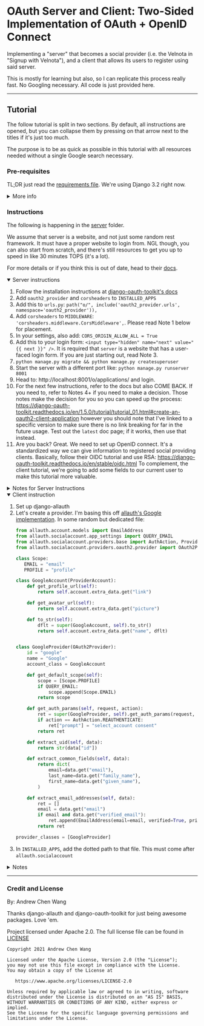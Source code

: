 # OAuth Server and Client: Two-Sided Implementation of OAuth + OpenID Connect

Implementing a "server" that becomes a social provider
(i.e. the Velnota in "Signup with Velnota"),
and a client that allows its users to register using
said server.

This is mostly for learning but also, so I can replicate
this process really fast. No Googling necessary. All code
is just provided here.

---
## Tutorial

The follow tutorial is split in two sections.
By default, all instructions are opened, but you
can collapse them by pressing on that arrow next
to the titles if it's just too much.

The purpose is to be as quick as possible in this tutorial with
all resources needed without a single Google search necessary.

### Pre-requisites

TL;DR just read the [requirements file](./requirements.txt).
We're using Django 3.2 right now.

<details>
<summary>More info</summary>
Your server needs django-oauth-toolkit and django-cors-headers.
Your "client" needs django-allauth (recommended since they have a base
class. Also, I've been using cookiecutter-django like a drug
addict, so no surprises here).

Besides requirements, you'll also probably want a website already working
ish. For example, a registration page would be helpful for server.
</details>

### Instructions

The following is happening in the [server](./server) folder.

We assume that server is a website, and not just some random
rest framework. It must have a proper website to login from.
NGL though, you can also start from scratch, and there's still
resources to get you up to speed in like 30 minutes TOPS (it's a lot).

For more details or if you think this is out of date, head to their
[docs](https://django-oauth-toolkit.readthedocs.io/en/latest/tutorial/tutorial_01.html).

<details open>
<summary>Server instructions</summary>

1. Follow the installation instructions at
   [django-oauth-toolkit's docs](https://django-oauth-toolkit.readthedocs.io/en/latest/install.html)
1. Add `oauth2_provider` and `corsheaders` to `INSTALLED_APPS`
1. Add this to `urls.py`: `path("o/", include('oauth2_provider.urls', namespace='oauth2_provider')),`
1. Add `corsheaders` to `MIDDLEWARE`: `'corsheaders.middleware.CorsMiddleware',`.
   Please read Note 1 below for placement.
1. In your settings, also add: `CORS_ORIGIN_ALLOW_ALL = True`
1. Add this to your login form: `<input type="hidden" name="next" value="{{ next }}" />`.
   It is required that `server` is a website that has a user-faced login form.
   If you are just starting out, read Note 3.
1. `python manage.py migrate && python manage.py createsuperuser`
1. Start the server with a different port like: `python manage.py runserver 8001`
1. Head to: http://localhost:8001/o/applications/ and login.
1. For the next few instructions, refer to the docs but also COME BACK.
   If you need to, refer to Notes 4+ if you need to make a decision.
   Those notes make the decision for you so you can speed up the process:
   https://django-oauth-toolkit.readthedocs.io/en/1.5.0/tutorial/tutorial_01.html#create-an-oauth2-client-application
   however you should note that I've linked to a specific version to make sure
   there is no link breaking for far in the future usage.
   Test out the `latest` doc page; if it works, then use that instead.
1. Are you back? Great. We need to set up OpenID connect. It's a standardized
   way we can give information to registered social providing clients.
   Basically, follow their OIDC tutorial and use RSA:
   https://django-oauth-toolkit.readthedocs.io/en/stable/oidc.html
   To complement, the client tutorial, we're going to add some fields
   to our current user to make this tutorial more valuable.

<details>
<summary>Notes for Server Instructions</summary>

1. CorsMiddleware should be placed as high as possible, especially before any
   middleware that can generate responses such as Django’s CommonMiddleware or
   Whitenoise’s WhiteNoiseMiddleware. If it is not before, it will not be able to
   add the CORS headers to these responses. For example:
   ```python
   MIDDLEWARE = [
       'django.middleware.security.SecurityMiddleware',
       'corsheaders.middleware.CorsMiddleware',
       'django.contrib.sessions.middleware.SessionMiddleware',
        ...]
   ```
1. Why did I basically write the exact same instructions as the tutorial?
   Well they wanted to use django-cors-middleware and not django-cors-headers.
   Things go unmaintained all the time, but the middleware version is just
   shut down completely, and the django-oauth-toolkit docs aren't up to date
   with that info.
1. You can also just do the following (credit goes to
   [SIBTC](https://simpleisbetterthancomplex.com/tutorial/2016/06/27/how-to-use-djangos-built-in-login-system.html)):
   1. Go to urls.py and add:
   ```python
   from django.urls import path
   from django.contrib.auth.views import LoginView, LogoutView
   urlpatterns = [
    ...,
    path("accounts/login/", LoginView.as_view(), name='login'),
    path("accounts/logout/", LogoutView.as_view(), name='logout'),
    ...
   ]
   ```
   1. The following three steps is if you just don't have login
      setup yet. Add this homepage to `urls.py`:
      ```python
      from django.urls import path
      from django.views.generic import TemplateView
      urlpatterns = [
        ...,
        path("",
            TemplateView.as_view(template_name="base.html"),
            name="home"
        ),
        ...,
      ]
      ```
   1. Add `LOGIN_REDIRECT_URL = 'home'` to your settings.
   1. Create a template folder and add that to `TEMPLATES` variable
      in settings. Then create `base.html` in that template dir. It
      can be as simple as:
      ```html
      <!DOCTYPE html>
      <html lang="en">
      <head>
          <meta charset="UTF-8">
          <title>Title</title>
      </head>
      <body>
      {% block content %}{% endblock content %}
      </body>
      </html>
      ```
   1. Then create a template at `registration/login.html`:
   ```html
   <!-- If you don't have base.html, then
   you can make a random <body></body> tag instead
   and stick a random thing in. Remember to go to
   settings.py and add your templates dir to `TEMPLATES`
   -->
   {% extends 'base.html' %}
   {% block title %}Login{% endblock %}
   {% block content %}
   <h2>Login</h2>
   <form method="post">
     {% csrf_token %}
     {{ form.as_p }}
     <input type="hidden" name="next" value="{{ next }}" />
     <button type="submit">Login</button>
   </form>
   {% endblock %}
   ```
1. Choose RS256 when registering. It allows for people to
   verify via public key.

</details>
<!-- End of server instructions -->
</details>

<details open>
<summary>Client instruction</summary>

1. Set up django-allauth
1. Let's create a provider. I'm basing this off
   [allauth's Google implementation](https://github.com/pennersr/django-allauth/blob/80e07a25803baea4e603251254c7d07ef2ad5bb5/allauth/socialaccount/providers/google/provider.py).
   In some random but dedicated file:
   ```python
   from allauth.account.models import EmailAddress
   from allauth.socialaccount.app_settings import QUERY_EMAIL
   from allauth.socialaccount.providers.base import AuthAction, ProviderAccount
   from allauth.socialaccount.providers.oauth2.provider import OAuth2Provider

   class Scope:
      EMAIL = "email"
      PROFILE = "profile"

   class GoogleAccount(ProviderAccount):
       def get_profile_url(self):
           return self.account.extra_data.get("link")

       def get_avatar_url(self):
           return self.account.extra_data.get("picture")

       def to_str(self):
           dflt = super(GoogleAccount, self).to_str()
           return self.account.extra_data.get("name", dflt)


   class GoogleProvider(OAuth2Provider):
       id = "google"
       name = "Google"
       account_class = GoogleAccount

       def get_default_scope(self):
           scope = [Scope.PROFILE]
           if QUERY_EMAIL:
               scope.append(Scope.EMAIL)
           return scope

       def get_auth_params(self, request, action):
           ret = super(GoogleProvider, self).get_auth_params(request, action)
           if action == AuthAction.REAUTHENTICATE:
               ret["prompt"] = "select_account consent"
           return ret

       def extract_uid(self, data):
           return str(data["id"])

       def extract_common_fields(self, data):
           return dict(
               email=data.get("email"),
               last_name=data.get("family_name"),
               first_name=data.get("given_name"),
           )

       def extract_email_addresses(self, data):
           ret = []
           email = data.get("email")
           if email and data.get("verified_email"):
               ret.append(EmailAddress(email=email, verified=True, primary=True))
           return ret

   provider_classes = [GoogleProvider]
   ```
1. In `INSTALLED_APPS`, add the dotted path to that file.
   This must come after `allauth.socialaccount`

<details>
<summary>Notes</summary>

1.

</details>
<!-- End of client instructions -->
</details>

---
### Credit and License

By: Andrew Chen Wang

Thanks django-allauth and django-oauth-toolkit for just being
awesome packages. Love 'em.

Project licensed under Apache 2.0. The full license file can
be found in [LICENSE](./LICENSE)

```text
Copyright 2021 Andrew Chen Wang

Licensed under the Apache License, Version 2.0 (the "License");
you may not use this file except in compliance with the License.
You may obtain a copy of the License at

   https://www.apache.org/licenses/LICENSE-2.0

Unless required by applicable law or agreed to in writing, software
distributed under the License is distributed on an "AS IS" BASIS,
WITHOUT WARRANTIES OR CONDITIONS OF ANY KIND, either express or implied.
See the License for the specific language governing permissions and
limitations under the License.
```
